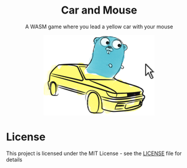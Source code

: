 <h1 align="center">Car and Mouse</h1>
<p align="center">A WASM game where you lead a yellow car with your mouse</p>
<p align="center">
	<img src="logo.png" alt="logo">
</p>

# License

This project is licensed under the MIT License - see the [LICENSE](LICENSE) file for details
